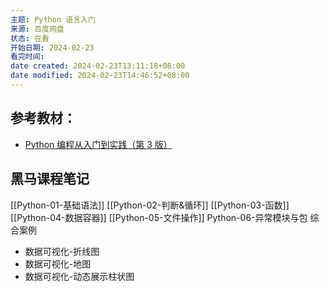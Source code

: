 ```yaml
---
主题: Python 语言入门
来源: 百度网盘
状态: 在看
开始日期: 2024-02-23
看完时间:
date created: 2024-02-23T13:11:18+08:00
date modified: 2024-02-23T14:46:52+08:00
---
```

## 参考教材：

- [Python 编程从入门到实践（第 3 版）](https://book.douban.com/subject/36365320/)

## 黑马课程笔记

[[Python-01-基础语法]]
[[Python-02-判断&循环]]
[[Python-03-函数]]
[[Python-04-数据容器]]
[[Python-05-文件操作]]
Python-06-异常模块与包
综合案例
- 数据可视化-折线图
- 数据可视化-地图
- 数据可视化-动态展示柱状图

